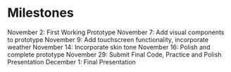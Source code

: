 # Milestones
November 2: First Working Prototype
November 7: Add visual components to prototype
November 9: Add touchscreen functionality, incorporate weather
November 14: Incorporate skin tone
November 16: Polish and complete prototype
November 29: Submit Final Code, Practice and Polish Presentation
December 1: Final Presentation
